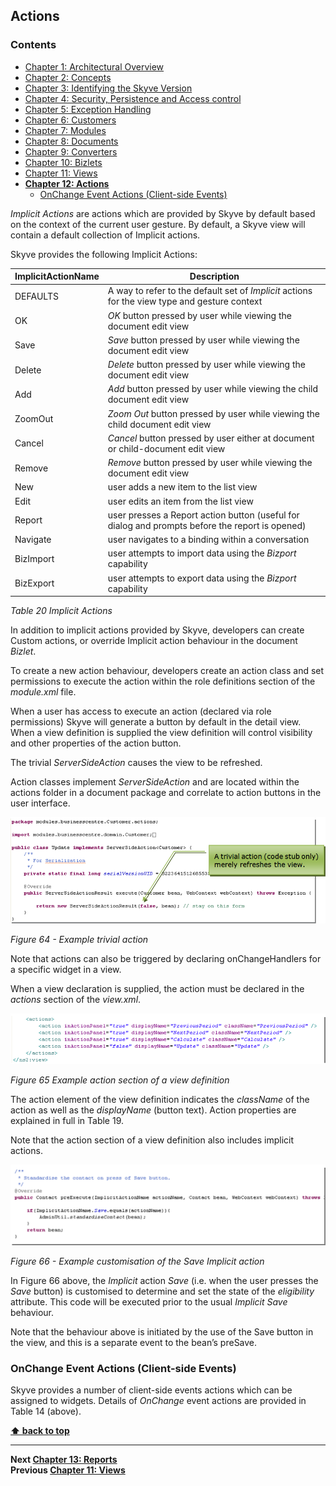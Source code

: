 ## Actions

### Contents

* [Chapter 1: Architectural Overview](../README.md)
* [Chapter 2: Concepts](./../chapters/concepts.md)
* [Chapter 3: Identifying the Skyve Version](./../chapters/concepts.md)
* [Chapter 4: Security, Persistence and Access control](./../chapters/security-persistence-and-access-control.md)
* [Chapter 5: Exception Handling](./../chapters/exception-handling.md)
* [Chapter 6: Customers](./../chapters/customers.md)
* [Chapter 7: Modules](./../chapters/modules.md)
* [Chapter 8: Documents](./../chapters/documents.md)
* [Chapter 9: Converters](./../chapters/converters.md)
* [Chapter 10: Bizlets](./../chapters/bizlets.md)
* [Chapter 11: Views](./../chapters/views.md)
* **[Chapter 12: Actions](#actions)**
  * [OnChange Event Actions (Client-side Events)](#onchange-event-actions-client-side-events)

*Implicit Actions* are actions which are provided by Skyve by default based on the context of the current user gesture. By default, a Skyve view will contain a default collection of Implicit actions.

Skyve provides the following Implicit Actions:

  ImplicitActionName | Description
  ------------------ | -----------
  DEFAULTS           | A way to refer to the default set of *Implicit* actions for the view type and gesture context
  OK                 | *OK* button pressed by user while viewing the document edit view
  Save               | *Save* button pressed by user while viewing the document edit view
  Delete             | *Delete* button pressed by user while viewing the document edit view
  Add                | *Add* button pressed by user while viewing the child document edit view
  ZoomOut            | *Zoom Out* button pressed by user while viewing the child document edit view
  Cancel             | *Cancel* button pressed by user either at document or child-document edit view
  Remove             | *Remove* button pressed by user while viewing the document edit view
  New                | user adds a new item to the list view
  Edit               | user edits an item from the list view
  Report             | user presses a Report action button (useful for dialog and prompts before the report is opened)
  Navigate           | user navigates to a binding within a conversation
  BizImport          | user attempts to import data using the *Bizport* capability
  BizExport          | user attempts to export data using the *Bizport* capability

*Table 20 Implicit Actions*

In addition to implicit actions provided by Skyve, developers can create Custom actions, or override Implicit action behaviour in the document *Bizlet*.

To create a new action behaviour, developers create an action class and set permissions to execute the action within the role definitions section of the *module.xml* file.

When a user has access to execute an action (declared via role permissions) Skyve will generate a button by default in the detail view. When a view definition is supplied the view definition will control visibility and other properties of the action button.

The trivial *ServerSideAction* causes the view to be refreshed.

Action classes implement *ServerSideAction* and are located within the actions folder in a document package and correlate to action buttons in the user interface.

![Figure 64](media/image135.png "Figure 64 Example trivial action")

_Figure 64 - Example trivial action_

Note that actions can also be triggered by declaring onChangeHandlers for a specific widget in a view.

When a view declaration is supplied, the action must be declared in the
*actions* section of the *view.xml*.

![](media/image136.png)

_Figure 65 Example action section of a view definition_

The action element of the view definition indicates the *className* of
the action as well as the *displayName* (button text). Action properties
are explained in full in Table 19.

Note that the action section of a view definition also includes implicit
actions.

![Figure 66](media/image137.png "Figure 66 Example customisation of the Save Implicit action")

_Figure 66 - Example customisation of the Save Implicit action_

In Figure 66 above, the *Implicit* action *Save* (i.e. when the user
presses the *Save* button) is customised to determine and set the state
of the *eligibility* attribute. This code will be executed prior to the
usual *Implicit Save* behaviour.

Note that the behaviour above is initiated by the use of the Save button
in the view, and this is a separate event to the bean’s preSave.

### OnChange Event Actions (Client-side Events)

Skyve provides a number of client-side events actions which can be
assigned to widgets. Details of *OnChange* event actions are provided in
Table 14 (above).

**[⬆ back to top](#contents)**

---
**Next [Chapter 13: Reports](./../chapters/reports.md)**  
**Previous [Chapter 11: Views](./../chapters/views.md)**

